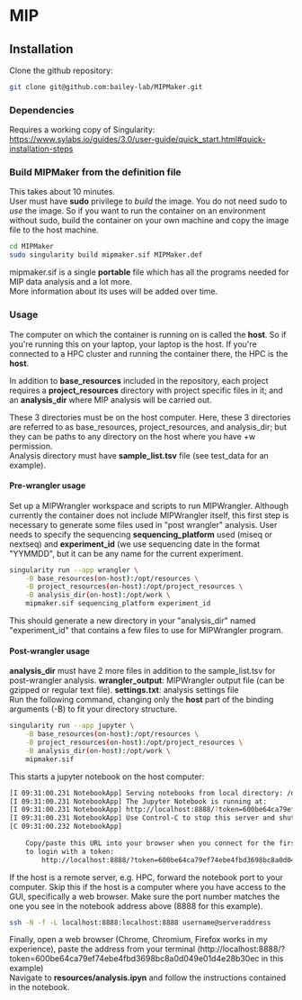 MIP
=========
## Installation
Clone the github repository:
```bash
git clone git@github.com:bailey-lab/MIPMaker.git
```
### Dependencies
Requires a working copy of Singularity: https://www.sylabs.io/guides/3.0/user-guide/quick_start.html#quick-installation-steps
### Build MIPMaker from the definition file 
This takes  about 10 minutes.  
User must have **sudo** privilege to _build_ the image. You do not need sudo to _use_ the image. So if you want to run the container on an environment without sudo, build the container on your own machine and copy the image file to the host machine.
```bash
cd MIPMaker
sudo singularity build mipmaker.sif MIPMaker.def
```
mipmaker.sif is a single **portable** file which has all the programs needed for MIP data analysis and a lot more.  
More information about its uses will be added over time.
### Usage
The computer on which the container is running on is called the **host**. So if you're running this on your laptop, your laptop is the host. If you're connected to a HPC cluster and running the container there, the HPC is the **host**.  

In addition to **base_resources** included in the repository, each project requires a **project_resources** directory with project specific files in it; and an **analysis_dir** where MIP analysis will be carried out.  

These 3 directories must be on the host computer. Here, these 3 directories are referred to as base_resources, project_resources, and analysis_dir; but they can be paths to any directory on the host where you have +w permission.  
Analysis directory must have **sample_list.tsv** file (see test_data for an example).
#### Pre-wrangler usage
Set up a MIPWrangler workspace and scripts to run MIPWrangler. Although currently the container does not include MIPWrangler itself, this  first step is necessary to generate some files used in "post wrangler" analysis. User needs to specify the sequencing **sequencing_platform** used (miseq or nextseq) and **experiment_id** (we use sequencing date in the format "YYMMDD", but it can be any name for the current experiment.
```bash
singularity run --app wrangler \
    -B base_resources(on-host):/opt/resources \
    -B project_resources(on-host):/opt/project_resources \
    -B analysis_dir(on-host):/opt/work \
    mipmaker.sif sequencing_platform experiment_id
```
This should generate a new directory in your "analysis_dir" named "experiment_id" that contains a few files to use for MIPWrangler program.
#### Post-wrangler usage
**analysis_dir** must have 2 more files in addition to the sample_list.tsv for post-wrangler analysis.
**wrangler_output**: MIPWrangler output file (can be gzipped or regular text file).
**settings.txt**: analysis settings file  
Run the following command, changing only the **host** part of the binding arguments (-B) to fit your directory structure.
```bash
singularity run --app jupyter \
    -B base_resources(on-host):/opt/resources \
    -B project_resources(on-host):/opt/project_resources \
    -B analysis_dir(on-host):/opt/work \
    mipmaker.sif
```

This starts a jupyter notebook on the host computer: 
```bash
[I 09:31:00.231 NotebookApp] Serving notebooks from local directory: /opt
[I 09:31:00.231 NotebookApp] The Jupyter Notebook is running at:
[I 09:31:00.231 NotebookApp] http://localhost:8888/?token=600be64ca79ef74ebe4fbd3698bc8a0d049e01d4e28b30ec
[I 09:31:00.231 NotebookApp] Use Control-C to stop this server and shut down all kernels (twice to skip confirmation).
[C 09:31:00.232 NotebookApp] 
    
    Copy/paste this URL into your browser when you connect for the first time,
    to login with a token:
        http://localhost:8888/?token=600be64ca79ef74ebe4fbd3698bc8a0d049e01d4e28b30ec
```
If the host is a remote server, e.g. HPC, forward the notebook port to your computer. Skip this if the host is a computer where you have access to the GUI, specifically a web browser. Make sure the port number matches the one you see in the notebook address above (8888 for this example).
```bash
ssh -N -f -L localhost:8888:localhost:8888 username@serveraddress
```

Finally, open a web browser (Chrome, Chromium, Firefox works in my experience), paste the address from your terminal (http://localhost:8888/?token=600be64ca79ef74ebe4fbd3698bc8a0d049e01d4e28b30ec in this example)  
Navigate to **resources/analysis.ipyn** and follow the instructions contained in the notebook.
